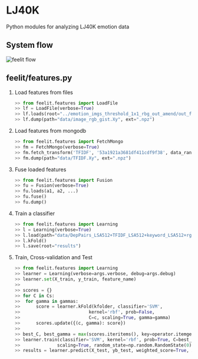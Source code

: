 LJ40K
=====

Python modules for analyzing LJ40K emotion data

## System flow

![feelit flow](https://cloud.githubusercontent.com/assets/1659204/5698196/fd3873e8-9a42-11e4-803e-81c59a12c143.png)


## feelit/features.py

1. Load features from files

	```python
	>> from feelit.features import LoadFile
	>> lf = LoadFile(verbose=True)
	>> lf.loads(root="../emotion_imgs_threshold_1x1_rbg_out_amend/out_f1", data_range=800)
	>> lf.dump(path="data/image_rgb_gist.Xy", ext=".npz")
	```
2. Load features from mongodb

	```python
	>> from feelit.features import FetchMongo
	>> fm = FetchMongo(verbose=True)
	>> fm.fetch_transform('TFIDF', '53a1921a3681df411cdf9f38', data_range=800)
	>> fm.dump(path="data/TFIDF.Xy", ext=".npz")
	```

3. Fuse loaded features

	```python
	>> from feelit.features import Fusion
	>> fu = Fusion(verbose=True)
	>> fu.loads(a1, a2, ...)
	>> fu.fuse()
	>> fu.dump()
	```
4. Train a classifier

	```python
	>> from feelit.features import Learning
	>> l = Learning(verbose=True)
	>> l.load(path="data/DepPairs_LSA512+TFIDF_LSA512+keyword_LSA512+rgba_gist+rgba_phog.Xy.npz")
	>> l.kFold()
	>> l.save(root="results")
	```
5. Train, Cross-validation and Test

	```python
	>> from feelit.features import Learning
	>> learner = Learning(verbose=args.verbose, debug=args.debug) 
    >> learner.set(X_train, y_train, feature_name)
    >>
    >> scores = {}
    >> for C in Cs:
    >> 	for gamma in gammas:
    >> 		score = learner.kFold(kfolder, classifier='SVM', 
    >>							kernel='rbf', prob=False, 
    >>							C=c, scaling=True, gamma=gamma)
    >>		scores.update({(c, gamma): score})
    >>
	>> best_C, best_gamma = max(scores.iteritems(), key=operator.itemgetter(1))[0]
	>> learner.train(classifier='SVM', kernel='rbf', prob=True, C=best_C, gamma=best_gamma, 
	>>				scaling=True, random_state=np.random.RandomState(0))
	>> results = learner.predict(X_test, yb_test, weighted_score=True, X_predict_prob=True, auc=True)
	```

